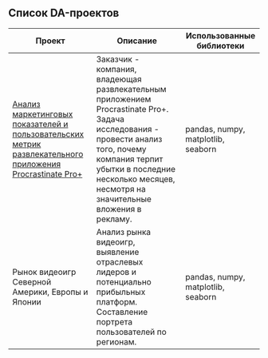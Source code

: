 ## **Список DA-проектов**

| Проект | Описание | Использованные библиотеки |
| --- | --- | --- |
| [Анализ маркетинговых показателей и пользовательских метрик развлекательного приложения Procrastinate Pro+](https://github.com/annkolosova/DA_projects/blob/main/ProcrastinatePro_app/procrastinate_pro.ipynb) | Заказчик - компания, владеющая развлекательным приложением Procrastinate Pro+. Задача исследования - провести анализ того, почему компания терпит убытки в последние несколько месяцев, несмотря на значительные вложения в рекламу. | pandas, numpy, matplotlib, seaborn |
| Рынок видеоигр Северной Америки, Европы и Японии | Анализ рынка видеоигр, выявление отраслевых лидеров и потенциально прибыльных платформ. Составление портрета пользователей по регионам. | pandas, numpy, matplotlib, seaborn | 
